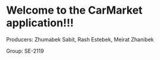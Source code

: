 # Welcome to the CarMarket application!!!
Producers: Zhumabek Sabit, Rash Estebek, Meirat Zhanibek

Group: SE-2119
